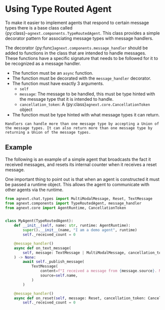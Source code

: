# Using Type Routed Agent

To make it easier to implement agents that respond to certain message types there is a base class called {py:class}`~agnext.components.TypeRoutedAgent`. This class provides a simple decorator pattern for associating message types with message handlers.

The decorator {py:func}`agnext.components.message_handler` should be added to functions in the class that are intended to handle messages. These functions have a specific signature that needs to be followed for it to be recognized as a message handler.

- The function must be an `async` function.
- The function must be decorated with the `message_handler` decorator.
- The function must have exactly 3 arguments.
    - `self`
    - `message`: The message to be handled, this must be type hinted with the message type that it is intended to handle.
    - `cancellation_token`: A {py:class}`agnext.core.CancellationToken` object
- The function must be type hinted with what message types it can return.

```{tip}
Handlers can handle more than one message type by accepting a Union of the message types. It can also return more than one message type by returning a Union of the message types.
```

## Example

The following is an example of a simple agent that broadcasts the fact it received messages, and resets its internal counter when it receives a reset message.

One important thing to point out is that when an agent is constructed it must be passed a runtime object. This allows the agent to communicate with other agents via the runtime.

```python
from agnext.chat.types import MultiModalMessage, Reset, TextMessage
from agnext.components import TypeRoutedAgent, message_handler
from agnext.core import AgentRuntime, CancellationToken


class MyAgent(TypeRoutedAgent):
    def __init__(self, name: str, runtime: AgentRuntime):
        super().__init__(name, "I am a demo agent", runtime)
        self._received_count = 0

    @message_handler()
    async def on_text_message(
        self, message: TextMessage | MultiModalMessage, cancellation_token: CancellationToken
    ) -> None:
        await self._publish_message(
            TextMessage(
                content=f"I received a message from {message.source}. Message received #{self._received_count}",
                source=self.name,
            )
        )

    @message_handler()
    async def on_reset(self, message: Reset, cancellation_token: CancellationToken) -> None:
        self._received_count = 0
```
